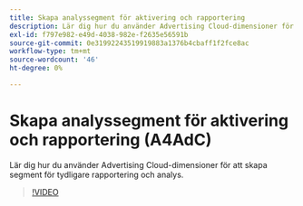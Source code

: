```yaml
---
title: Skapa analyssegment för aktivering och rapportering
description: Lär dig hur du använder Advertising Cloud-dimensioner för att skapa segment för tydligare rapportering och analys.
exl-id: f797e982-e49d-4038-982e-f2635e56591b
source-git-commit: 0e31992243519919883a1376b4cbaff1f2fce8ac
workflow-type: tm+mt
source-wordcount: '46'
ht-degree: 0%

---
```


# Skapa analyssegment för aktivering och rapportering (A4AdC)

Lär dig hur du använder Advertising Cloud-dimensioner för att skapa segment för tydligare rapportering och analys.

>[!VIDEO](https://video.tv.adobe.com/v/33916)
